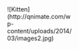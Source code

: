 
<html>
  <div style="width:150px; height:100px">
  ![Kitten](http://qnimate.com/wp-content/uploads/2014/03/images2.jpg)
  </div>
